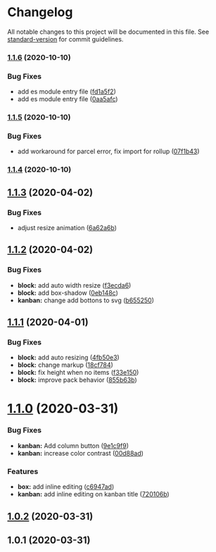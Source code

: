 # Changelog

All notable changes to this project will be documented in this file. See [standard-version](https://github.com/conventional-changelog/standard-version) for commit guidelines.

### [1.1.6](https://github.com/anydown/anydown-monorepo/compare/v1.1.5...v1.1.6) (2020-10-10)


### Bug Fixes

* add es module entry file ([fd1a5f2](https://github.com/anydown/anydown-monorepo/commit/fd1a5f2bfeacf5517df4780f7717b5786a098407))
* add es module entry file ([0aa5afc](https://github.com/anydown/anydown-monorepo/commit/0aa5afc53f7d0ca6f393136ca0538a8e5d71d324))

### [1.1.5](https://github.com/anydown/anydown-monorepo/compare/v1.1.4...v1.1.5) (2020-10-10)


### Bug Fixes

* add workaround for parcel error, fix import for rollup ([07f1b43](https://github.com/anydown/anydown-monorepo/commit/07f1b430ddf69bcb20d92318f7855de32794393a))

### [1.1.4](https://github.com/anydown/anydown-monorepo/compare/v0.2.6...v1.1.4) (2020-10-10)

<a name="1.1.3"></a>
## [1.1.3](https://github.com/anydown/anydown-core/compare/v1.1.2...v1.1.3) (2020-04-02)


### Bug Fixes

* adjust resize animation ([6a62a6b](https://github.com/anydown/anydown-core/commit/6a62a6b))



<a name="1.1.2"></a>
## [1.1.2](https://github.com/anydown/anydown-core/compare/v1.1.1...v1.1.2) (2020-04-02)


### Bug Fixes

* **block:** add auto width resize ([f3ecda6](https://github.com/anydown/anydown-core/commit/f3ecda6))
* **block:** add box-shadow ([0eb148c](https://github.com/anydown/anydown-core/commit/0eb148c))
* **kanban:** change add bottons to svg ([b655250](https://github.com/anydown/anydown-core/commit/b655250))



<a name="1.1.1"></a>
## [1.1.1](https://github.com/anydown/anydown-core/compare/v1.1.0...v1.1.1) (2020-04-01)


### Bug Fixes

* **block:** add auto resizing ([4fb50e3](https://github.com/anydown/anydown-core/commit/4fb50e3))
* **block:** change markup ([18cf784](https://github.com/anydown/anydown-core/commit/18cf784))
* **block:** fix height when no items ([f33e150](https://github.com/anydown/anydown-core/commit/f33e150))
* **block:** improve pack behavior ([855b63b](https://github.com/anydown/anydown-core/commit/855b63b))



<a name="1.1.0"></a>
# [1.1.0](https://github.com/anydown/anydown-core/compare/v1.0.2...v1.1.0) (2020-03-31)


### Bug Fixes

* **kanban:** Add column button ([9e1c9f9](https://github.com/anydown/anydown-core/commit/9e1c9f9))
* **kanban:** increase color contrast ([00d88ad](https://github.com/anydown/anydown-core/commit/00d88ad))


### Features

* **box:** add inline editing ([c6947ad](https://github.com/anydown/anydown-core/commit/c6947ad))
* **kanban:** add inline editing on kanban title ([720106b](https://github.com/anydown/anydown-core/commit/720106b))



<a name="1.0.2"></a>
## [1.0.2](https://github.com/anydown/anydown-core/compare/v1.0.1...v1.0.2) (2020-03-31)



<a name="1.0.1"></a>
## 1.0.1 (2020-03-31)

